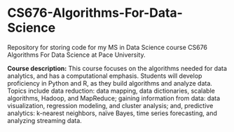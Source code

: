 # CS676-Algorithms-For-Data-Science

Repository for storing code for my MS in Data Science course CS676 Algorithms For Data Science at Pace University.

**Course description:** This course focuses on the algorithms needed for data analytics, and has a computational emphasis. Students will develop proficiency in Python and R, as they build algorithms and analyze data. Topics include data reduction: data mapping, data dictionaries, scalable algorithms, Hadoop, and MapReduce; gaining information from data: data visualization, regression modeling, and cluster analysis; and, predictive analytics: k-nearest neighbors, naïve Bayes, time series forecasting, and analyzing streaming data.
